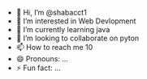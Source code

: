 - 👋 Hi, I’m @shabacct1
- 👀 I’m interested in Web Devlopment
- 🌱 I’m currently learning java
- 💞️ I’m looking to collaborate on pyton
- 📫 How to reach me 10
- 😄 Pronouns: ...
- ⚡ Fun fact: ...

<!---
shabacct1/shabacct1 is a ✨ special ✨ repository because its `README.md` (this file) appears on your GitHub profile.
You can click the Preview link to take a look at your changes.
--->
